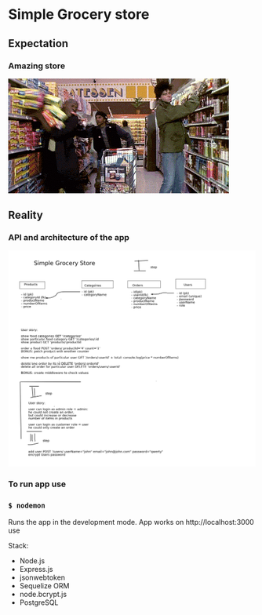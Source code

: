 # Simple Grocery store

## Expectation

### Amazing store

![](./pictures/grocery_store.gif "Grocery Store expectation")

## Reality

### API and architecture of the app

![](./pictures/aww-board%20(5).png "My API")
###
###
### To run app use 
### `$ nodemon`

Runs the app in the development mode.
App works on http://localhost:3000
use

Stack:

- Node.js
- Express.js
- jsonwebtoken
- Sequelize ORM
- node.bcrypt.js
- PostgreSQL